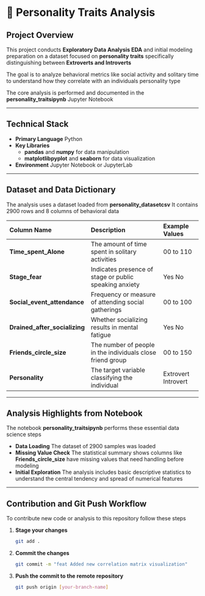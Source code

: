 # 🧠 Personality Traits Analysis

## Project Overview

This project conducts **Exploratory Data Analysis EDA** and initial modeling preparation on a dataset focused on **personality traits** specifically distinguishing between **Extroverts and Introverts**

The goal is to analyze behavioral metrics like social activity and solitary time to understand how they correlate with an individuals personality type

The core analysis is performed and documented in the **personality_traitsipynb** Jupyter Notebook

---

## Technical Stack

* **Primary Language** Python
* **Key Libraries**
    * **pandas** and **numpy** for data manipulation
    * **matplotlibpyplot** and **seaborn** for data visualization
* **Environment** Jupyter Notebook or JupyterLab

---

## Dataset and Data Dictionary

The analysis uses a dataset loaded from **personality_datasetcsv** It contains 2900 rows and 8 columns of behavioral data

| Column Name | Description | Example Values |
| :--- | :--- | :--- |
| **Time_spent_Alone** | The amount of time spent in solitary activities | 00 to 110 |
| **Stage_fear** | Indicates presence of stage or public speaking anxiety | Yes No |
| **Social_event_attendance** | Frequency or measure of attending social gatherings | 00 to 100 |
| **Drained_after_socializing** | Whether socializing results in mental fatigue | Yes No |
| **Friends_circle_size** | The number of people in the individuals close friend group | 00 to 150 |
| **Personality** | The target variable classifying the individual | Extrovert Introvert |

---

## Analysis Highlights from Notebook

The notebook **personality_traitsipynb** performs these essential data science steps

* **Data Loading** The dataset of 2900 samples was loaded
* **Missing Value Check** The statistical summary shows columns like **Friends_circle_size** have missing values that need handling before modeling
* **Initial Exploration** The analysis includes basic descriptive statistics to understand the central tendency and spread of numerical features

---

## Contribution and Git Push Workflow

To contribute new code or analysis to this repository follow these steps

1.  **Stage your changes**
    ```bash
    git add .
    ```
2.  **Commit the changes**
    ```bash
    git commit -m "feat Added new correlation matrix visualization"
    ```
3.  **Push the commit to the remote repository**
    ```bash
    git push origin [your-branch-name]
    ```